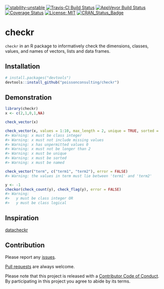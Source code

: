 
<!-- README.md is generated from README.Rmd. Please edit that file -->
[![stability-unstable](https://img.shields.io/badge/stability-unstable-yellow.svg)](https://github.com/joethorley/stability-badges#unstable) [![Travis-CI Build Status](https://travis-ci.org/poissonconsulting/checkr.svg?branch=master)](https://travis-ci.org/poissonconsulting/checkr) [![AppVeyor Build Status](https://ci.appveyor.com/api/projects/status/github/poissonconsulting/checkr?branch=master&svg=true)](https://ci.appveyor.com/project/poissonconsulting/checkr) [![Coverage Status](https://img.shields.io/codecov/c/github/poissonconsulting/checkr/master.svg)](https://codecov.io/github/poissonconsulting/checkr?branch=master) [![License: MIT](https://img.shields.io/badge/License-MIT-green.svg)](https://opensource.org/licenses/MIT) [![CRAN\_Status\_Badge](http://www.r-pkg.org/badges/version/checkr)](https://cran.r-project.org/package=checkr)

checkr
======

`checkr` in an R package to informatively check the dimensions, classes, values, and names of vectors, lists and data frames.

Installation
------------

``` r
# install.packages("devtools")
devtools::install_github("poissonconsulting/checkr")
```

Demonstration
-------------

``` r
library(checkr)
x <- c(2,1,0,1,NA)

check_vector(x)

check_vector(x, values = 1:10, max_length = 2, unique = TRUE, sorted = TRUE, named = TRUE, error = FALSE)
#> Warning: x must be class integer
#> Warning: x must not include missing values
#> Warning: x has unpermitted values 0
#> Warning: x must not be longer than 2
#> Warning: x must be unique
#> Warning: x must be sorted
#> Warning: x must be named

check_vector("term", c("term1", "term2"), error = FALSE)
#> Warning: the values in term must lie between 'term1' and 'term2'

y <- -1
checkor(check_count(y), check_flag(y), error = FALSE)
#> Warning: 
#>   y must be class integer OR 
#>   y must be class logical
```

Inspiration
-----------

[datacheckr](https://github.com/poissonconsulting/datacheckr)

Contribution
------------

Please report any [issues](https://github.com/poissonconsulting/checkr/issues).

[Pull requests](https://github.com/poissonconsulting/checkr/pulls) are always welcome.

Please note that this project is released with a [Contributor Code of Conduct](CONDUCT.md). By participating in this project you agree to abide by its terms.
